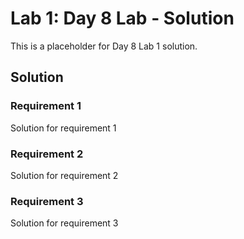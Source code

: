 # Lab 1: Day 8 Lab - Solution

This is a placeholder for Day 8 Lab 1 solution.

## Solution

### Requirement 1
Solution for requirement 1

### Requirement 2
Solution for requirement 2

### Requirement 3
Solution for requirement 3
